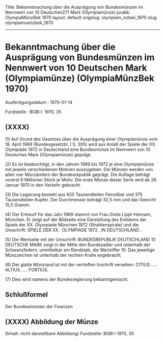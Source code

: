 Title: Bekanntmachung über die Ausprägung von Bundesmünzen im Nennwert von 10 Deutschen271
  Mark (Olympiamünze)
jurabk: OlympiaMünzBek 1970
layout: default
origslug: olympiam_nzbek_1970
slug: olympiamuenzbek_1970

---

# Bekanntmachung über die Ausprägung von Bundesmünzen im Nennwert von 10 Deutschen Mark (Olympiamünze) (OlympiaMünzBek 1970)

Ausfertigungsdatum
:   1970-01-14

Fundstelle
:   BGBl I: 1970, 35



## (XXXX)

(1) Auf Grund des Gesetzes über die Ausprägung einer Olympiamünze vom
18\. April 1969 (Bundesgesetzbl. I S. 305) wird aus Anlaß der Spiele
der XX. Olympiade 1972 in Deutschland eine Bundesmünze im Nennwert von
10 Deutschen Mark (Olympiamünze) geprägt.

(2) Es ist beabsichtigt, in den Jahren 1969 bis 1972 je eine
Olympiamünze mit jeweils verschiedenen Motiven auszugeben. Die Münzen
werden von allen vier Münzämtern der Bundesrepublik geprägt. Die
Auflage beträgt vorerst 6 Millionen Stück je Motiv. Die erste Münze
dieser Serie wird ab 26. Januar 1970 in den Verkehr gebracht.

(3) Die Legierung besteht aus 625 Tausendteilen Feinsilber und 375
Tausendteilen Kupfer. Der Durchmesser beträgt 32,5 mm und das Gewicht
15,5 Gramm.

(4) Der Entwurf für das Jahr 1969 stammt von Frau Greta Lippl-Heinsen,
München. Er zeigt auf der Bildseite eine Darstellung des Emblems der
Spiele der XX. Olympiade München 1972 (Strahlenspirale) und die
Umschrift: SPIELE DER XX . OLYMPIADE 1972 . IN DEUTSCHLAND .

(5) Die Wertseite mit der Umschrift: BUNDESREPUBLIK DEUTSCHLAND 10
DEUTSCHE MARK zeigt in der Mitte den Bundesadler und unterhalb der
Schwanzfedern, unmittelbar am Randstab, die Wertziffer 10. Das
jeweilige Münzzeichen ist unterhalb der rechten Kralle angebracht.

(6) Der glatte Münzrand ist mit der vertieften Inschrift versehen:
CITIUS ..... ALTIUS ..... FORTIUS.

(7) Dies wird namens der Bundesregierung bekanntgemacht.


## Schlußformel

Der Bundesminister der Finanzen


## (XXXX) Abbildung der Münze

(Inhalt: nicht darstellbare Abbildung)
Fundstelle: BGBl I 1970, 35

